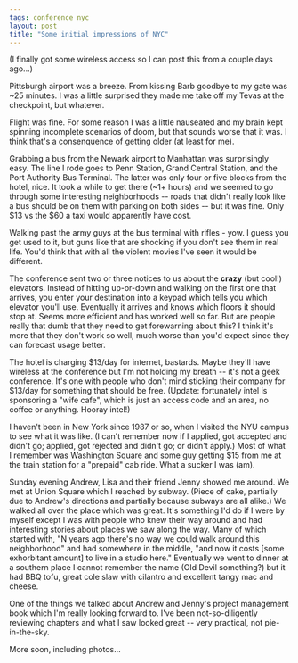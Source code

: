 ```yaml
---
tags: conference nyc
layout: post
title: "Some initial impressions of NYC"
---
```




<p>(I finally got some wireless access so I can post this from a couple days ago...)</p>

<p>Pittsburgh airport was a breeze. From kissing Barb goodbye to my gate
was ~25 minutes. I was a little surprised they made me take off my
Tevas at the checkpoint, but whatever.</p>

<p>Flight was fine. For some reason I was a little nauseated and my brain
kept spinning incomplete scenarios of doom, but that sounds worse that
it was. I think that's a consenquence of getting older (at least for
me).</p>

<p>Grabbing a bus from the Newark airport to Manhattan was surprisingly
easy. The line I rode goes to Penn Station, Grand Central Station, and
the Port Authority Bus Terminal. The latter was only four or five
blocks from the hotel, nice. It took a while to get there (~1+ hours)
and we seemed to go through some interesting neighborhoods -- roads
that didn't really look like a bus should be on them with parking on
both sides -- but it was fine. Only $13 vs the $60 a taxi would
apparently have cost.</p>

<p>Walking past the army guys at the bus terminal with rifles - yow. I
guess you get used to it, but guns like that are shocking if you don't
see them in real life. You'd think that with all the violent movies
I've seen it would be different.</p>

<p>The conference sent two or three notices to us about the
<b>crazy</b> (but cool!)  elevators. Instead of hitting up-or-down and
walking on the first one that arrives, you enter your destination into
a keypad which tells you which elevator you'll use. Eventually it
arrives and knows which floors it should stop at. Seems more efficient
and has worked well so far. But are people really that dumb that they
need to get forewarning about this? I think it's more that they don't
work so well, much worse than you'd expect since they can forecast
usage better.</p>

<p>The hotel is charging $13/day for internet, bastards. Maybe they'll
have wireless at the conference but I'm not holding my breath -- it's
not a geek conference. It's one with people who don't mind sticking
their company for $13/day for something that should be free. (Update:
fortunately intel is sponsoring a "wife cafe", which is just an access
code and an area, no coffee or anything. Hooray intel!)</p>

<p>I haven't been in New York since 1987 or so, when I visited the NYU
campus to see what it was like. (I can't remember now if I applied,
got accepted and didn't go; applied, got rejected and didn't go; or
didn't apply.) Most of what I remember was Washington Square and some
guy getting $15 from me at the train station for a "prepaid" cab
ride. What a sucker I was (am).</p>

<p>Sunday evening Andrew, Lisa and their friend Jenny showed me
around. We met at Union Square which I reached by subway. (Piece of
cake, partially due to Andrew's directions and partially because
subways are all alike.)  We walked all over the place which was
great. It's something I'd do if I were by myself except I was with
people who knew their way around and had interesting stories about
places we saw along the way. Many of which started with, "N years ago
there's no way we could walk around this neighborhood" and had
somewhere in the middle, "and now it costs [some exhorbitant amount]
to live in a studio here." Eventually we went to dinner at a southern
place I cannot remember the name (Old Devil something?) but it had BBQ
tofu, great cole slaw with cilantro and excellent tangy mac and
cheese.</p>

<p>One of the things we talked about Andrew and Jenny's project
management book which I'm really looking forward to. I've been
not-so-diligently reviewing chapters and what I saw looked great --
very practical, not pie-in-the-sky.</p>

<p>More soon, including photos...</p>


